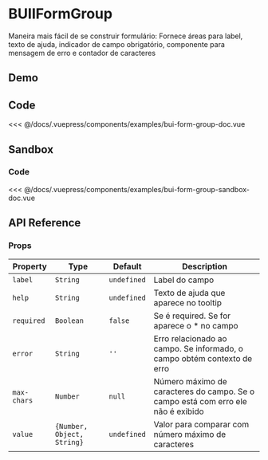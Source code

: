 # BUIIFormGroup

Maneira mais fácil de se construir formulário:
Fornece áreas para label, texto de ajuda, indicador de campo obrigatório, componente para mensagem de erro e contador de caracteres

## Demo
<Demo componentName="examples-bui-form-group-doc" />

## Code
<SourceCode>
<<< @/docs/.vuepress/components/examples/bui-form-group-doc.vue
</SourceCode>

## Sandbox

<Demo componentName="examples-bui-form-group-sandbox-doc" />

### Code
<SourceCode>
<<< @/docs/.vuepress/components/examples/bui-form-group-sandbox-doc.vue
</SourceCode>

## API Reference

### Props

| Property | Type | Default | Description |
| -------- | ---- | ------- | ----------- |
| `label` | `String` | `undefined` | Label do campo |
| `help` | `String` | `undefined` | Texto de ajuda que aparece no tooltip |
| `required` | `Boolean` | `false` | Se é required. Se for aparece o * no campo |
| `error` | `String` | `''` | Erro relacionado ao campo. Se informado, o campo obtém contexto de erro |
| `max-chars` | `Number` | `null` | Número máximo de caracteres do campo. Se o campo está com erro ele não é exibido |
| `value` | `{Number, Object, String}` | `undefined` | Valor para comparar com número máximo de caracteres |

